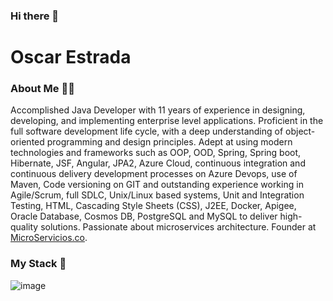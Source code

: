 ### Hi there 👋

# Oscar Estrada

### About Me 👨‍💻

Accomplished Java Developer with 11 years of experience in designing, developing, and implementing enterprise level applications. Proficient in the full software development life cycle, with a deep understanding of object-oriented programming and design principles. Adept at using modern technologies and frameworks such as OOP, OOD, Spring, Spring boot, Hibernate, JSF, Angular, JPA2, Azure Cloud, continuous integration and continuous delivery development processes on Azure Devops, use of Maven, Code versioning on GIT and outstanding experience working in Agile/Scrum, full SDLC, Unix/Linux based systems, Unit and Integration Testing, HTML, Cascading Style Sheets (CSS), J2EE, Docker, Apigee, Oracle Database, Cosmos DB, PostgreSQL and MySQL to deliver high-quality solutions. Passionate about microservices architecture. Founder at [MicroServicios.co](https://microservicios.co/).


### My Stack 👋

![image](https://user-images.githubusercontent.com/125073292/219877464-75d6862d-a48f-4e5e-9db6-10b0a96451b2.png)



<!--
**OscarIvanEstrada/OscarIvanEstrada** is a ✨ _special_ ✨ repository because its `README.md` (this file) appears on your GitHub profile.

Here are some ideas to get you started:

- 🔭 I’m currently working on Legger - Colombia
- 🌱 I’m currently learning Kubernetes and Terraform
- 👯 I’m looking to collaborate on development microservices
- 🤔 I’m looking for help with technical interviews as a developer
- 💬 Ask me about microservices
- 📫 How to reach me: https://www.linkedin.com/in/oscarivanestrada/
- 😄 Pronouns: ...
- ⚡ Fun fact: ...
-->

